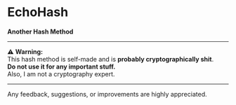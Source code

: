 # EchoHash

**Another Hash Method**

---

⚠️ **Warning:**  
This hash method is self-made and is **probably cryptographically shit**.  
**Do not use it for any important stuff.**  
Also, I am not a cryptography expert.

---

Any feedback, suggestions, or improvements are highly appreciated.  